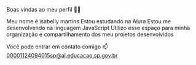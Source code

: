 Boas vindas ao meu perfil 💙💙

Meu nome é isabelly martins
Estou estudando na Alura
Estou me desenvolvendo na linguagem JavaScript
Utilizo esse espaço para minha organização e compartilhamento dos meu projetos desenvolvidos

Você pode entrar em contato comigo 📫
00001124094015sp@al.educacao.sp.gov.br
